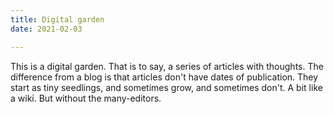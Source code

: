 ```yaml
---
title: Digital garden
date: 2021-02-03

---
```


This is a digital garden. That is to say, a series of articles with thoughts. The difference from a blog is that articles don't have dates of publication. They start as tiny seedlings, and sometimes grow, and sometimes don't. A bit like a wiki. But without the many-editors.